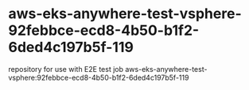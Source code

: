 # aws-eks-anywhere-test-vsphere-92febbce-ecd8-4b50-b1f2-6ded4c197b5f-119
repository for use with E2E test job aws-eks-anywhere-test-vsphere:92febbce-ecd8-4b50-b1f2-6ded4c197b5f-119
